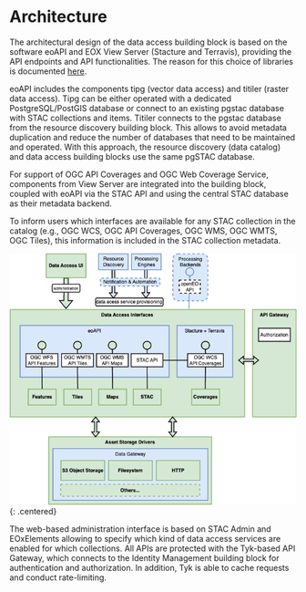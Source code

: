 # Architecture

The architectural design of the data access building block is based on the software eoAPI and 
EOX View Server (Stacture and Terravis), providing the API endpoints and API functionalities.
The reason for this choice of libraries is documented [here](choice-of-libraries.md).

eoAPI includes the components tipg (vector data access) and titiler (raster data access). Tipg can be either
operated with a dedicated PostgreSQL/PostGIS database or connect to an existing pgstac database with
STAC collections and items. Titiler connects to the pgstac database from the resource discovery building
block. This allows to avoid metadata duplication and reduce the number of databases that need to be
maintained and operated. With this approach, the resource discovery (data catalog) and data access
building blocks use the same pgSTAC database.

For support of OGC API Coverages and OGC Web Coverage Service, components from View Server are
integrated into the building block, coupled with eoAPI via the STAC API and using the central STAC 
database as their metadata backend.

To inform users which interfaces are available for any STAC collection in the catalog (e.g., OGC WCS, 
OGC API Coverages, OGC WMS, OGC WMTS, OGC Tiles), this information is included in the STAC collection
metadata.

![Components and interfaces](../diagrams/service-component-architecture.drawio.png){: .centered}

The web-based administration interface is based on STAC Admin and EOxElements allowing to specify
which kind of data access services are enabled for which collections. All APIs are protected with the 
Tyk-based API Gateway, which connects to the Identity Management building block for authentication and
authorization. In addition, Tyk is able to cache requests and conduct rate-limiting.